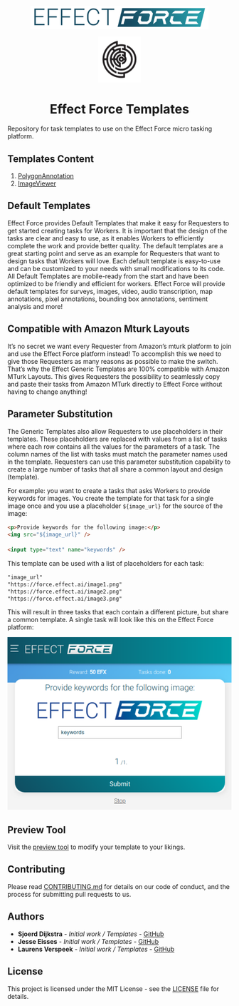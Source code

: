 <p align="center"><img src="effect-force-logo.png" width="400px"></p>

<p align="center"><img src="effect-logo.png" width="96px"></p>

<h1 align="center">Effect Force Templates</h1>

Repository for task templates to use on the Effect Force micro tasking platform.

## Templates Content

1. [PolygonAnnotation](./templates/PolygonAnnotation/README.md)
1. [ImageViewer](./templates/ImageViewer/)

## Default Templates

Effect Force provides Default Templates that make it easy for Requesters to get started creating tasks for Workers. It is important that the design of the tasks are clear and easy to use, as it enables Workers to efficiently complete the work and provide better quality. The default templates are a great starting point and serve as an example for Requesters that want to design tasks that Workers will love. Each default template is easy-to-use and can be customized to your needs with small modifications to its code. All Default Templates are mobile-ready from the start and have been optimized to be friendly and efficient for workers. Effect Force will provide default templates for surveys, images, video, audio transcription, map annotations, pixel annotations, bounding box annotations, sentiment analysis and more!

## Compatible with Amazon Mturk Layouts

It’s no secret we want every Requester from Amazon’s mturk platform to join and use the Effect Force platform instead! To accomplish this we need to give those Requesters as many reasons as possible to make the switch. That’s why the Effect Generic Templates are 100% compatible with Amazon MTurk Layouts. This gives Requesters the possibility to seamlessly copy and paste their tasks from Amazon MTurk directly to Effect Force without having to change anything!

## Parameter Substitution

The Generic Templates also allow Requesters to use placeholders in their templates. These placeholders are replaced with values from a list of tasks where each row contains all the values for the parameters of a task. The column names of the list with tasks must match the parameter names used in the template. Requesters can use this parameter substitution capability to create a large number of tasks that all share a common layout and design (template).

For example: you want to create a tasks that asks Workers to provide keywords for images. You create the template for that task for a single image once and you use a placeholder `${image_url}` for the source of the image:

```html
<p>Provide keywords for the following image:</p>
<img src="${image_url}" />

<input type="text" name="keywords" />
```

This template can be used with a list of placeholders for each task:

```
"image_url"
"https://force.effect.ai/image1.png"
"https://force.effect.ai/image2.png"
"https://force.effect.ai/image3.png"
```

This will result in three tasks that each contain a different picture, but share a common template. A single task will look like this on the Effect Force platform:

<p align="center"><img src="example.png"></p>


## Preview Tool

Visit the [preview tool](https://api.beta.effect.ai/template/preview) to modify your template to your likings.

## Contributing

Please read [CONTRIBUTING.md](CONTRIBUTING.md) for details on our code of conduct, and the process for submitting pull requests to us.

## Authors

* **Sjoerd Dijkstra** - *Initial work / Templates* - [GitHub](https://github.com/sjoerd-dijkstra)
* **Jesse Eisses** - *Initial work / Templates* - [GitHub](https://github.com/jeisses)
* **Laurens Verspeek** - *Initial work / Templates* - [GitHub](https://github.com/laurensV)

## License

This project is licensed under the MIT License - see the [LICENSE](LICENSE) file for details.
